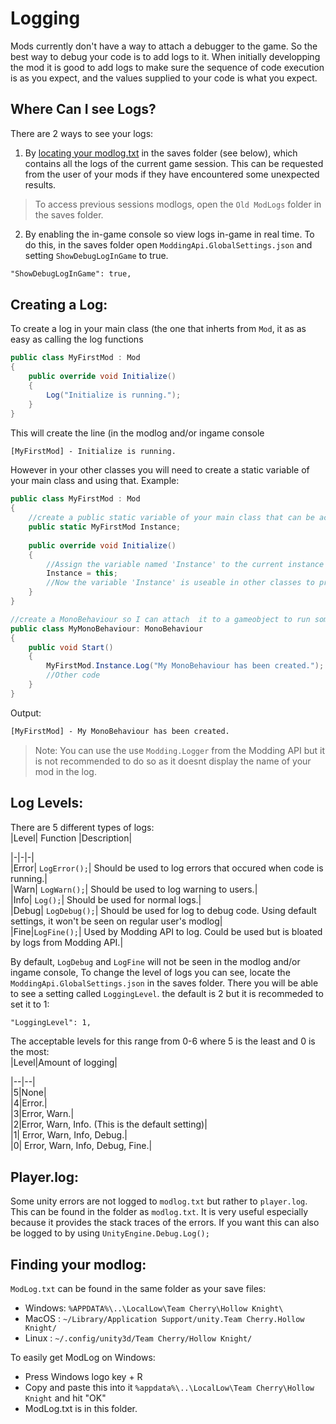 # Logging
Mods currently don't have a way to attach a debugger to the game. So the best way to debug your code is to add logs to it. When initially developping the mod it is good to add logs to make sure the sequence of code execution is as you expect, and the values supplied to your code is what you expect. 
## Where Can I see Logs?
There are 2 ways to see your logs:

 1. By [locating your modlog.txt](#finding-your-modlog) in the saves folder (see below), which contains all the logs of the current game session. This can be requested from the user of your mods if they have encountered some unexpected results.
> To access previous sessions modlogs, open the `Old ModLogs` folder in the saves folder.
2. By enabling the in-game console so view logs in-game in real time.
To do this, in the saves folder open `ModdingApi.GlobalSettings.json` and setting `ShowDebugLogInGame` to true.
```txt 
"ShowDebugLogInGame": true,
```

## Creating a Log:
To create a log in your main class (the one that inherts from `Mod`, it  as as easy as calling the log functions 
```cs 
public class MyFirstMod : Mod
{
	public override void Initialize()
	{
		Log("Initialize is running.");
	}
}
```
This will create the line (in the modlog and/or ingame console
```txt 
[MyFirstMod] - Initialize is running.
```

However in your other classes you will need to create a static variable of your main class and using that.
Example:
```cs 
public class MyFirstMod : Mod
{
	//create a public static variable of your main class that can be accessed from other classes
	public static MyFirstMod Instance;
	
	public override void Initialize()
	{
		//Assign the variable named 'Instance' to the current instance of your main class using the keyword 'this'
		Instance = this;
		//Now the variable 'Instance' is useable in other classes to provide functionality that the main class has such as Logging.
	}
}

//create a MonoBehaviour so I can attach  it to a gameobject to run some code on it
public class MyMonoBehaviour: MonoBehaviour
{
	public void Start()
	{
		MyFirstMod.Instance.Log("My MonoBehaviour has been created.");
		//Other code
	}
}
```
Output:
```txt 
[MyFirstMod] - My MonoBehaviour has been created.
```
> Note: You can use the use `Modding.Logger` from the Modding API but it is not recommended to do so as it doesnt display the name of your mod in the log.

## Log Levels:  
There are 5 different types of logs:  
|Level| Function |Description|  
  
|-|-|-|  
|Error| `LogError();`| Should be used to log errors that occured when code is running.|  
|Warn| `LogWarn();`| Should be used to log warning to users.|  
|Info| `Log();`| Should be used for normal logs.|  
|Debug| `LogDebug();`| Should be used for log to debug code. Using default settings, it won't be seen on regular user's modlog|  
|Fine|`LogFine();`| Used by Modding API to log. Could be used but is bloated by logs from Modding API.|  
  
By default, `LogDebug` and `LogFine` will not be seen in the modlog and/or ingame console, To change the level of logs you can see, locate the `ModdingApi.GlobalSettings.json` in the saves folder. There you will be able to see a setting called `LoggingLevel`. the default is 2 but it is recommeded to set it to 1:
```txt 
"LoggingLevel": 1,
```

The acceptable levels for this range from 0-6 where 5 is the least and 0 is the most:  
|Level|Amount of logging|  
  
|--|--|  
|5|None|  
|4|Error.|  
|3|Error, Warn.|  
|2|Error, Warn, Info. (This is the default setting)|   
|1| Error, Warn, Info, Debug.|   
|0| Error, Warn, Info, Debug, Fine.|   
   
## Player.log:  
Some unity errors are not logged to `modlog.txt` but rather to `player.log`. This can be found in the folder as `modlog.txt`. It is very useful especially because it provides the stack traces of the errors.
If you want this can also be logged to by using `UnityEngine.Debug.Log();`

## Finding your modlog:  
`ModLog.txt` can be found in the same folder as your save files:
- Windows: `%APPDATA%\..\LocalLow\Team Cherry\Hollow Knight\`
- MacOS  : `~/Library/Application Support/unity.Team Cherry.Hollow Knight/`
- Linux  : `~/.config/unity3d/Team Cherry/Hollow Knight/`

To easily get ModLog on Windows:
- Press Windows logo key + R
- Copy and paste this into it `%appdata%\..\LocalLow\Team Cherry\Hollow Knight` and hit "OK"
- ModLog.txt is in this folder.
